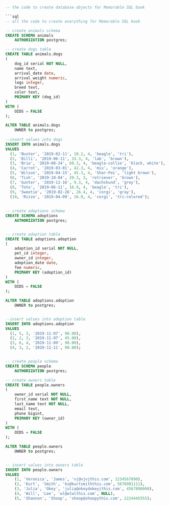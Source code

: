 
```sql
-- the code to create database objects for Memorable SQL book 

```sql
-- all the code to create everything for Memorable SQL book 

-- create animals schema
CREATE SCHEMA animals
    AUTHORIZATION postgres;

-- create dogs table
CREATE TABLE animals.dogs
(
    dog_id serial NOT NULL,
    name text,
    arrival_date date,
    arrival_weight numeric,
    legs integer,
    breed text,
    color text,
    PRIMARY KEY (dog_id)
)
WITH (
    OIDS = FALSE
);

ALTER TABLE animals.dogs
    OWNER to postgres;
    
--insert values into dogs
INSERT INTO animals.dogs
VALUES 
  (1, 'Buster', '2019-02-11', 10.2,	4, 'beagle', 'tri'),
  (2, 'Billi', '2019-06-11', 33.3, 4, 'lab', 'brown'),
  (3, 'Bria', '2019-08-24', 60.3, 4, 'beagle-collie', 'black, white'),
  (4, 'Carrot', '2019-03-01', 42.3, 4, 'mix', 'orange'),
  (5, 'Wilson', '2019-04-15', 45.3, 4, 'Shar-Pei', 'light brown'),
  (6, 'Tish', '2019-10-04', 29.3, 3, 'retriever', 'brown'),
  (7, 'Gunter', '2019-11-16', 9.3, 4, 'dachshund', 'grey'),
  (8, 'Toto', '2019-06-11', 16.9, 4, 'beagle', 'tri'),
  (9, 'Sweetie', '2019-02-26', 26.4, 4, 'corgi', 'gray'),
  (10, 'Rizzo', '2019-04-09', 16.0,	4, 'corgi', 'tri-colored');
  
  
-- create adoptions schema
CREATE SCHEMA adoptions
    AUTHORIZATION postgres;


-- create adoption table
CREATE TABLE adoptions.adoption
(
    adoption_id serial NOT NULL,
    pet_id integer,
    owner_id integer,
    adoption_date date,
    fee numeric,
    PRIMARY KEY (adoption_id)
)
WITH (
    OIDS = FALSE
);

ALTER TABLE adoptions.adoption
    OWNER to postgres;


--insert values into adoption table
INSERT INTO adoptions.adoption
VALUES 
  (1, 5, 3, '2019-11-07', 90.00),
  (2, 2, 3, '2019-11-07', 45.00),
  (3, 6, 4, '2019-11-09', 90.00),
  (4, 3, 2, '2019-11-11', 90.00);


-- create people schema
CREATE SCHEMA people
    AUTHORIZATION postgres;

-- create owners table
CREATE TABLE people.owners
(
    owner_id serial NOT NULL,
    first_name text NOT NULL,
    last_name text NOT NULL,
    email text,
    phone bigint,
    PRIMARY KEY (owner_id)
)
WITH (
    OIDS = FALSE
);

ALTER TABLE people.owners
    OWNER to postgres;


-- insert values into owners table
INSERT INTO people.owners
VALUES 
    (1, 'Veronica', 'James', 'vj@vjvjthis.com', 1234567890),
    (2, 'Kurt', 'Smith', 'ks@kurtsmiththis.com', 5678901111),
    (3, 'Julia', 'Okey', 'julia@okeydokeyjthis.com', 4567890000),
    (4, 'Will', 'Lee', 'wl@wlwlthis.com', NULL),
    (5, 'Shannon', 'Shoop', 'shoop@shoopythis.com', 2224445555);
```
